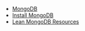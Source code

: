 <ul class="pager">
<li class="{{ include.index }}"><a href="/mongodb">MongoDB</a></li>
<li class="{{ include.install_mongodb }}"><a href="/mongodb/install">Install MongoDB</a></li>
<li><a href="https://github.com/tunjos/lean-mongodb">Lean MongoDB Resources</a></li>
</ul>
<!-- Todo use links as an anchor? -->
